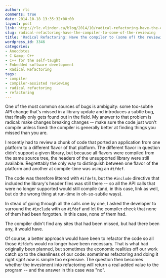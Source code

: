 ```yaml
---
author: rlc
comments: true
date: 2014-10-18 13:35:32+00:00
layout: post
link: http://rlc.vlinder.ca/blog/2014/10/radical-refactoring-have-the-compiler-to-some-of-the-reviewing/
slug: radical-refactoring-have-the-compiler-to-some-of-the-reviewing
title: 'Radical Refactoring: Have the compiler to (some of) the reviewing'
wordpress_id: 3346
categories:
- Anecdotes
- C &amp; C++
- C++ for the self-taught
- Embedded software development
- Radical Refactoring
tags:
- compiler
- compiler-assisted reviewing
- radical refactoring
- refactoring
---
```


One of the most common sources of bugs is ambiguity: some too-subtle API change that's missed in a library update and introduces a subtle bug, that finally only gets found out in the field. My answer to that problem is radical: make changes breaking changes -- make sure the code just won't compile unless fixed: the compiler is generally better at finding things you missed than you are.
<!-- more -->
I recently had to review a chunk of code that ported an application from one platform to a different flavor of that platform. The different flavor in question didn't support a given library, but because all flavors were compiled from the same source tree, the headers of the unsupported library were still available. Regrettably the only way to distinguish between one flavor of the platform and another at compile-time was using an `#ifdef`.

The code was therefore littered with `#ifdef`s, but the `#include` directive that included the library's header files was still there -- so all the API calls that were no longer supported would still compile (and, in this case, link as well, but do the wrong thing at run-time in oh-so-subtle ways).

In stead of going through all the calls one by one, I asked the developer to surround the `#include` with an `#ifdef` and let the compiler check that none of them had been forgotten. In this case, none of them had.

The compiler didn't find any sites that had been missed, but had there been any, it would have.

Of course, a better approach would have been to refactor the code so all those `#ifdef`s would no longer have been necessary. That is what had originally been planned, but sometimes the economic realities off our work catch up to the cleanliness of our code: sometimes refactoring and doing it right _right now_ is simple too expensive. The question then becomes whether the investment into refactoring will return a real added value to the program -- and the answer in this case was "no".
